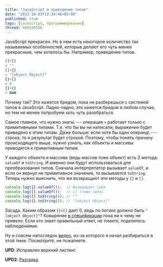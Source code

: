 ```yaml
---
title: "JavaScript и приведение типов"
date: "2012-10-03T12:34:46+03:00"
published: true
tags: [javascript, программирование]
thread: 869336556
---
```


JavaScript прекрасен. Но в нем есть некоторое количество так называемых особенностей, которые делают его чуть менее
прекрасным, чем хотелось бы. Например, приведение типов.

~~~~~javascript
[]+[] 
> ""
[]+{}
> "[object Object]"
{}+[]
> 0
{}+{}
> NaN
~~~~~

Почему так? Это кажется бредом, пока не разберешься с системой типов в JavaScript. Ладно-ладно, это кажется бредом в
любом случае, но тем не менее попробуем хоть чуть разобраться.

Самое главное, что нужно знать\ --- операция `+` работает только с примитивными типами. Т.е. что бы вы ни написали,
выражение будет приведено к этим типам. Даже больше: если хотя бы один операнд\ --- строка, то и результат будет строкой.
Поэтому, чтобы понять причину происходящего выше, нужно узнать, как объекты и массивы приводятся к примитивным типам.

У каждого объекта и массива (ведь массив тоже объект) есть 2 метода: `valueOf` и `toString`. И именно они будут
использоваться для преобразования типов.
Сначала интерпретатор вызывает `valueOf`, и если он вернул не примитивное значение, то вызывается `toString`.
Теперь нужно выяснить, что же возвращают эти методы у `{}` и `[]`.

~~~~~javascript
console.log({}.valueOf());  // Возвращает себя
console.log([].valueOf());  // [] (тоже себя)
console.log([].toString()); // ""
console.log({}.toString()); // "[object Object]"
~~~~~

Засада. Каким образом `{}+[]` дает 0, ведь по логике должно быть `"[object Object]"`? Ковыряние
[в спецификации](http://ecma-international.org/ecma-262/5.1/) пока ни к чему не привело. Если кто знает правильный
ответ, не томите, поделитесь наблюдениями.

Ну и совсем напоследок [видео](https://www.destroyallsoftware.com/talks/wat), из-за которого я начал разбираться
в этой теме. Посмотрите, не пожалеете.

**UPD**: Исправлен верхний листинг.

**UPD2**: [Разгадка](/post/javascripttypecast2/).
